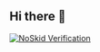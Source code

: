 ## Hi there 👋


[![NoSkid Verification](https://noskid.today/badge/470x20/?repo=syrupmold/syrupmold)](https://noskid.today)

